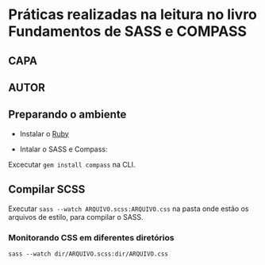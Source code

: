 # Práticas realizadas na leitura no livro Fundamentos de SASS e COMPASS

## CAPA
## AUTOR

## Preparando o ambiente 

* Instalar o [Ruby](http://en.wikipedia.org/wiki/Markdown)

* Intalar o SASS e Compass:

Excecutar ```gem install compass``` na CLI.

## Compilar SCSS

Executar ```sass --watch ARQUIVO.scss:ARQUIVO.css``` na pasta onde estão os arquivos de estilo, para compilar o SASS.

### Monitorando CSS em diferentes diretórios

```sass --watch dir/ARQUIVO.scss:dir/ARQUIVO.css```